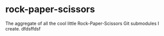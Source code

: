 # rock-paper-scissors
The aggregate of all the cool little Rock-Paper-Scissors Git submodules I create.
dfdsffdsf
